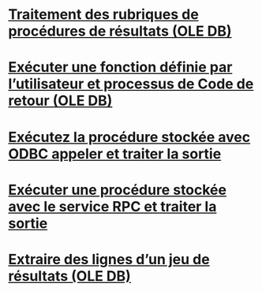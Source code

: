 # [Traitement des rubriques de procédures de résultats (OLE DB)](processing-results-how-to-topics-ole-db.md)

# [Exécuter une fonction définie par l’utilisateur et processus de Code de retour (OLE DB)](execute-a-user-defined-function-and-process-return-code-ole-db.md)
# [Exécutez la procédure stockée avec ODBC appeler et traiter la sortie](execute-stored-procedure-with-odbc-call-and-process-output.md)
# [Exécuter une procédure stockée avec le service RPC et traiter la sortie](execute-stored-procedure-with-rpc-and-process-output.md)
# [Extraire des lignes d’un jeu de résultats (OLE DB)](fetch-rows-from-a-result-set-ole-db.md)
